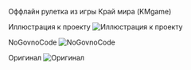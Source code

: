 Оффлайн рулетка из игры Край мира (KMgame)

Иллюстрация к проекту
![Иллюстрация к проекту](https://pavelsukochev.github.io/KMGame-Turbine/img/Screenshot_1.png)

NoGovnoCode
![NoGovnoCode](https://pavelsukochev.github.io/KMGame-Turbine/img/Screenshot_2.png)

Оригинал
![Оригинал](https://pavelsukochev.github.io/KMGame-Turbine/img/Screenshot_3_ORG.png)

